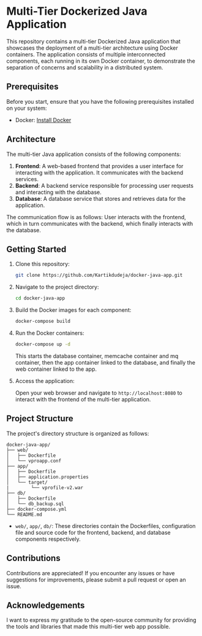 # Multi-Tier Dockerized Java Application

This repository contains a multi-tier Dockerized Java application that showcases the deployment of a multi-tier architecture using Docker containers. The application consists of multiple interconnected components, each running in its own Docker container, to demonstrate the separation of concerns and scalability in a distributed system.

## Prerequisites

Before you start, ensure that you have the following prerequisites installed on your system:

- Docker: [Install Docker](https://docs.docker.com/get-docker/)

## Architecture

The multi-tier Java application consists of the following components:

1. **Frontend**: A web-based frontend that provides a user interface for interacting with the application. It communicates with the backend services.
2. **Backend**: A backend service responsible for processing user requests and interacting with the database.
3. **Database**: A database service that stores and retrieves data for the application.

The communication flow is as follows: User interacts with the frontend, which in turn communicates with the backend, which finally interacts with the database.

## Getting Started

1. Clone this repository:

   ```bash
   git clone https://github.com/Kartikdudeja/docker-java-app.git
   ```

2. Navigate to the project directory:

   ```bash
   cd docker-java-app
   ```

3. Build the Docker images for each component:

   ```bash
   docker-compose build
   ```

4. Run the Docker containers:

   ```bash
   docker-compose up -d
   ```

   This starts the database container, memcache container and mq container, then the app container linked to the database, and finally the web container linked to the app.

5. Access the application:

   Open your web browser and navigate to `http://localhost:8080` to interact with the frontend of the multi-tier application.

## Project Structure

The project's directory structure is organized as follows:

```
docker-java-app/
├── web/
│   ├── Dockerfile
│   └── vproapp.conf
├── app/
│   ├── Dockerfile
│   ├── application.properties
│   └── target/
|        └── vprofile-v2.war
├── db/
│   ├── Dockerfile
│   └── db_backup.sql
├── docker-compose.yml
└── README.md
```

- `web/`, `app/`, `db/`: These directories contain the Dockerfiles, configuration file and source code for the frontend, backend, and database components respectively.

## Contributions

Contributions are appreciated! If you encounter any issues or have suggestions for improvements, please submit a pull request or open an issue.

## Acknowledgements

I want to express my gratitude to the open-source community for providing the tools and libraries that made this multi-tier web app possible.
